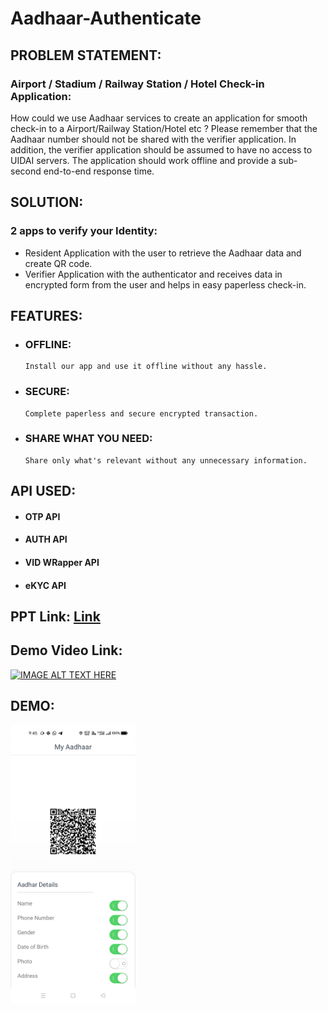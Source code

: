 # Aadhaar-Authenticate

## PROBLEM STATEMENT:
### Airport / Stadium / Railway Station / Hotel Check-in Application:
How could we use Aadhaar services to create an application for smooth check-in to a Airport/Railway Station/Hotel etc ? Please remember that the Aadhaar number should not be shared with the verifier application. In addition, the verifier application should be assumed to have no access to UIDAI servers. The application should work offline and provide a sub-second end-to-end response time. 

## SOLUTION:
### 2 apps to verify your Identity:
- Resident Application with the user to retrieve the Aadhaar data and create QR code.
- Verifier Application with the authenticator and receives data in encrypted form from the user and helps in easy paperless check-in.

## FEATURES: 
- ### OFFLINE: 
      Install our app and use it offline without any hassle.
- ### SECURE:
      Complete paperless and secure encrypted transaction.
- ### SHARE WHAT YOU NEED:
      Share only what's relevant without any unnecessary information.

## API USED:

- #### OTP API
- #### AUTH API
- #### VID WRapper API
- #### eKYC API

## PPT Link: [Link](https://drive.google.com/file/d/1tpZWYl4Af0wblKm8ICzx4m53xGZbZwXl/view?usp=sharing)

## Demo Video Link: 

[![IMAGE ALT TEXT HERE](https://img.youtube.com/vi/lZTfSNPmnc4/0.jpg)](https://www.youtube.com/watch?v=lZTfSNPmnc4)

## DEMO: 
<img src="https://raw.githubusercontent.com/AbhiC7721/Aadhaar-Authenticate/main/Presentation%20and%20photos/WhatsApp%20Image%202021-10-31%20at%2021.46.04.jpeg" alt="drawing" width="200"/>

